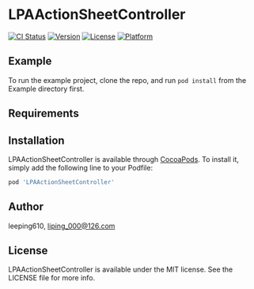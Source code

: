 # LPAActionSheetController

[![CI Status](https://img.shields.io/travis/leeping610/LPAActionSheetController.svg?style=flat)](https://travis-ci.org/leeping610/LPAActionSheetController)
[![Version](https://img.shields.io/cocoapods/v/LPAActionSheetController.svg?style=flat)](https://cocoapods.org/pods/LPAActionSheetController)
[![License](https://img.shields.io/cocoapods/l/LPAActionSheetController.svg?style=flat)](https://cocoapods.org/pods/LPAActionSheetController)
[![Platform](https://img.shields.io/cocoapods/p/LPAActionSheetController.svg?style=flat)](https://cocoapods.org/pods/LPAActionSheetController)

## Example

To run the example project, clone the repo, and run `pod install` from the Example directory first.

## Requirements

## Installation

LPAActionSheetController is available through [CocoaPods](https://cocoapods.org). To install
it, simply add the following line to your Podfile:

```ruby
pod 'LPAActionSheetController'
```

## Author

leeping610, liping_000@126.com

## License

LPAActionSheetController is available under the MIT license. See the LICENSE file for more info.
